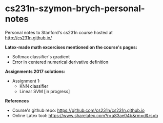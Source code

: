 # cs231n-szymon-brych-personal-notes
Personal notes to Stanford's cs231n course hosted at http://cs231n.github.io/

**Latex-made math excercises mentioned on the course's pages:**
- Softmax classifier's gradient
- Error in centered numerical derivative definition
  
**Assignments 2017 solutions:**
- Assignment 1:
    - KNN classifier
    - Linear SVM [in progress]


**References**
- Course's github repo: https://github.com/cs231n/cs231n.github.io 
- Online Latex tool: https://www.sharelatex.com?r=a83ae04b&rm=d&rs=b
